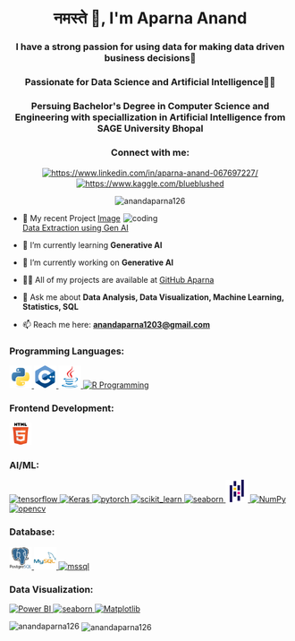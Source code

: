 <h1 align="center">नमस्ते 🙏, I'm Aparna Anand</h1>

<h3 align="center">I have a strong passion for using data for making data driven business decisions🤖</h3>
<h3 align="center">Passionate for Data Science and Artificial Intelligence🐱‍👤</h3>
<h3 align="center">Persuing Bachelor's Degree in Computer Science and Engineering with speciallization in Artificial Intelligence from SAGE University Bhopal</h3>

<h3 align="center">Connect with me:</h3>
<p align="center">
<a href="https://linkedin.com/in/https://www.linkedin.com/in/aparna-anand-067697227/" target="blank"><img align="center" src="https://raw.githubusercontent.com/rahuldkjain/github-profile-readme-generator/master/src/images/icons/Social/linked-in-alt.svg" alt="https://www.linkedin.com/in/aparna-anand-067697227/" height="30" width="40" /></a>
<a href="https://kaggle.com/https://www.kaggle.com/blueblushed" target="blank"><img align="center" src="https://raw.githubusercontent.com/rahuldkjain/github-profile-readme-generator/master/src/images/icons/Social/kaggle.svg" alt="https://www.kaggle.com/blueblushed" height="30" width="40" /></a></p>

<p align="center"> <img src="https://komarev.com/ghpvc/?username=anandaparna126&label=Profile%20views&color=0e75b6&style=flat" alt="anandaparna126" /> </p>

<img align="right" width="300" alt="coding" src="https://i.pinimg.com/originals/e8/f4/53/e8f453469a3ec97ecd354df465d73913.gif">

<p align="left">
  
- 🔭 My recent Project <a href="https://github.com/anandaparna126/Image_Extractor">Image Data Extraction using Gen AI</a>

- 🌱 I’m currently learning **Generative AI**

- 👯 I’m currently working on **Generative AI**

- 👨‍💻 All of my projects are available at <a href="https://github.com/anandaparna126">GitHub Aparna</a>

- 💬 Ask me about **Data Analysis, Data Visualization, Machine Learning, Statistics, SQL**

- 📫 Reach me here: **anandaparna1203@gmail.com**

</p>

<h3 align="left">Programming Languages:</h3>
<p align="left">
<a href="https://www.python.org" target="_blank" rel="noreferrer"> <img src="https://raw.githubusercontent.com/devicons/devicon/master/icons/python/python-original.svg" alt="python" width="40" height="40"/> </a>
<a href="https://www.w3schools.com/cpp/" target="_blank" rel="noreferrer"> <img src="https://raw.githubusercontent.com/devicons/devicon/master/icons/cplusplus/cplusplus-original.svg" alt="cplusplus" width="40" height="40"/> </a> 
<a href="https://www.java.com" target="_blank" rel="noreferrer"> <img src="https://raw.githubusercontent.com/devicons/devicon/master/icons/java/java-original.svg" alt="java" width="40" height="40"/> </a>
<a href="https://www.r-project.org/" target="_blank" rel="noreferrer"><img src="https://www.r-project.org/Rlogo.png" alt="R Programming" width="40" height="40"/></a>

<h3 align="left">Frontend Development:</h3>
<p align="left">
<a href="https://www.w3.org/html/" target="_blank" rel="noreferrer"> <img src="https://raw.githubusercontent.com/devicons/devicon/master/icons/html5/html5-original-wordmark.svg" alt="html5" width="40" height="40"/> </a>
</p>

<h3 align="left">AI/ML:</h3>
<p align="left">
<a href="https://www.tensorflow.org" target="_blank" rel="noreferrer"> <img src="https://www.vectorlogo.zone/logos/tensorflow/tensorflow-icon.svg" alt="tensorflow" width="40" height="40"/> </a>
<a href="https://keras.io/" target="_blank" rel="noreferrer">
  <img src="https://s3.amazonaws.com/keras.io/img/keras-logo-2018-large-1200.png" alt="Keras" width="40" height="40"/>
</a>
<a href="https://pytorch.org/" target="_blank" rel="noreferrer"> <img src="https://www.vectorlogo.zone/logos/pytorch/pytorch-icon.svg" alt="pytorch" width="40" height="40"/> </a> 
<a href="https://scikit-learn.org/" target="_blank" rel="noreferrer"> <img src="https://upload.wikimedia.org/wikipedia/commons/0/05/Scikit_learn_logo_small.svg" alt="scikit_learn" width="40" height="40"/> </a>
<a href="https://seaborn.pydata.org/" target="_blank" rel="noreferrer"> <img src="https://seaborn.pydata.org/_images/logo-mark-lightbg.svg" alt="seaborn" width="40" height="40"/> </a>
<a href="https://pandas.pydata.org/" target="_blank" rel="noreferrer"><img src="https://raw.githubusercontent.com/devicons/devicon/2ae2a900d2f041da66e950e4d48052658d850630/icons/pandas/pandas-original.svg" alt="pandas" width="40" height="40"/> </a> 
<a href="https://numpy.org/" target="_blank" rel="noreferrer"><img src="https://numpy.org/doc/stable/_static/numpylogo.svg" alt="NumPy" width="40" height="40"/>
</a>
<a href="https://opencv.org/" target="_blank" rel="noreferrer"> <img src="https://www.vectorlogo.zone/logos/opencv/opencv-icon.svg" alt="opencv" width="40" height="40"/> </a> 
</p>

<h3 align="left">Database:</h3>
<p align="left">
<a href="https://www.postgresql.org" target="_blank" rel="noreferrer"> <img src="https://raw.githubusercontent.com/devicons/devicon/master/icons/postgresql/postgresql-original-wordmark.svg" alt="postgresql" width="40" height="40"/> </a>
<a href="https://www.mysql.com/" target="_blank" rel="noreferrer"> <img src="https://raw.githubusercontent.com/devicons/devicon/master/icons/mysql/mysql-original-wordmark.svg" alt="mysql" width="40" height="40"/> </a>
<a href="https://www.microsoft.com/en-us/sql-server" target="_blank" rel="noreferrer"> <img src="https://www.svgrepo.com/show/303229/microsoft-sql-server-logo.svg" alt="mssql" width="40" height="40"/> </a>
</p>

<h3 align="left">Data Visualization:</h3>
<p align="left">
<a href="https://powerbi.microsoft.com/en-us/desktop/" target="_blank" rel="noreferrer">
<img src="https://store-images.s-microsoft.com/image/apps.9729.14405452487353876.a6612b1c-3bfc-46da-ad7e-0dd83b65757d.be9b17fe-9781-42f6-9a3e-4914ef774843" alt="Power BI" width="40" height="40"/>
</a>
<a href="https://seaborn.pydata.org/" target="_blank" rel="noreferrer"> <img src="https://seaborn.pydata.org/_images/logo-mark-lightbg.svg" alt="seaborn" width="40" height="40"/> </a>
<a href="https://matplotlib.org/" target="_blank" rel="noreferrer"><img src="https://matplotlib.org/stable/_static/logo2_compressed.svg" alt="Matplotlib" width="40" height="40"/>
</a>
</p>

<p><img align="left" src="https://github-readme-stats.vercel.app/api/top-langs?username=anandaparna126&show_icons=true&locale=en&layout=compact" alt="anandaparna126" /></p>

<p>&nbsp;<img align="center" src="https://github-readme-stats.vercel.app/api?username=anandaparna126&show_icons=true&locale=en" alt="anandaparna126" /></p>
